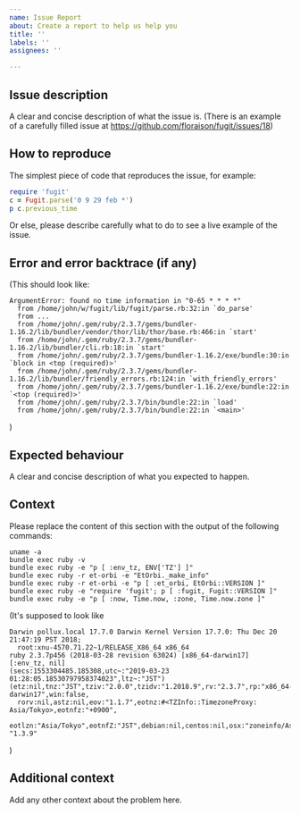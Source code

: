 ```yaml
---
name: Issue Report
about: Create a report to help us help you
title: ''
labels: ''
assignees: ''

---
```


## Issue description

A clear and concise description of what the issue is. (There is an example of a carefully filled issue at https://github.com/floraison/fugit/issues/18)

## How to reproduce

The simplest piece of code that reproduces the issue, for example:
```ruby
require 'fugit'
c = Fugit.parse('0 9 29 feb *')
p c.previous_time
```
Or else, please describe carefully what to do to see a live example of the issue.

## Error and error backtrace (if any)

(This should look like:
```
ArgumentError: found no time information in "0-65 * * * *"
  from /home/john/w/fugit/lib/fugit/parse.rb:32:in `do_parse'
  from ...
  from /home/john/.gem/ruby/2.3.7/gems/bundler-1.16.2/lib/bundler/vendor/thor/lib/thor/base.rb:466:in `start'
  from /home/john/.gem/ruby/2.3.7/gems/bundler-1.16.2/lib/bundler/cli.rb:18:in `start'
  from /home/john/.gem/ruby/2.3.7/gems/bundler-1.16.2/exe/bundle:30:in `block in <top (required)>'
  from /home/john/.gem/ruby/2.3.7/gems/bundler-1.16.2/lib/bundler/friendly_errors.rb:124:in `with_friendly_errors'
  from /home/john/.gem/ruby/2.3.7/gems/bundler-1.16.2/exe/bundle:22:in `<top (required)>'
  from /home/john/.gem/ruby/2.3.7/bin/bundle:22:in `load'
  from /home/john/.gem/ruby/2.3.7/bin/bundle:22:in `<main>'
```
)

## Expected behaviour

A clear and concise description of what you expected to happen.

## Context

Please replace the content of this section with the output of the following commands:
```
uname -a
bundle exec ruby -v
bundle exec ruby -e "p [ :env_tz, ENV['TZ'] ]"
bundle exec ruby -r et-orbi -e "EtOrbi._make_info"
bundle exec ruby -r et-orbi -e "p [ :et_orbi, EtOrbi::VERSION ]"
bundle exec ruby -e "require 'fugit'; p [ :fugit, Fugit::VERSION ]"
bundle exec ruby -e "p [ :now, Time.now, :zone, Time.now.zone ]"
```

(It's supposed to look like
```
Darwin pollux.local 17.7.0 Darwin Kernel Version 17.7.0: Thu Dec 20 21:47:19 PST 2018;
  root:xnu-4570.71.22~1/RELEASE_X86_64 x86_64
ruby 2.3.7p456 (2018-03-28 revision 63024) [x86_64-darwin17]
[:env_tz, nil]
(secs:1553304485.185308,utc~:"2019-03-23 01:28:05.18530797958374023",ltz~:"JST")
(etz:nil,tnz:"JST",tziv:"2.0.0",tzidv:"1.2018.9",rv:"2.3.7",rp:"x86_64-darwin17",win:false,
  rorv:nil,astz:nil,eov:"1.1.7",eotnz:#<TZInfo::TimezoneProxy: Asia/Tokyo>,eotnfz:"+0900",
  eotlzn:"Asia/Tokyo",eotnfZ:"JST",debian:nil,centos:nil,osx:"zoneinfo/Asia/Tokyo")
"1.3.9"
```
)

## Additional context

Add any other context about the problem here.

